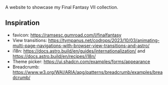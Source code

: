 A website to showcase my Final Fantasy VII collection.

## Inspiration

- favicon: https://ramsesc.gumroad.com/l/finalfantasy
- View transitions: https://tympanus.net/codrops/2023/10/03/animating-multi-page-navigations-with-browser-view-transitions-and-astro/
- i18n: https://docs.astro.build/en/guides/internationalization/ and https://docs.astro.build/en/recipes/i18n/
- Theme picker: https://ui.shadcn.com/examples/forms/appearance
- Breadcrumb: https://www.w3.org/WAI/ARIA/apg/patterns/breadcrumb/examples/breadcrumb/
